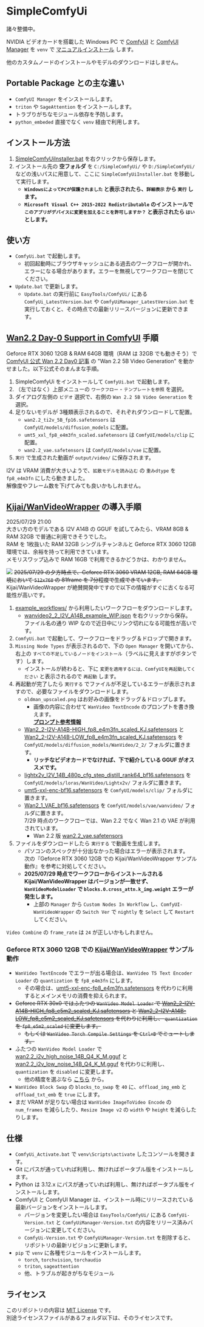 ﻿# SimpleComfyUi

諸々整備中。

NVIDIA ビデオカードを搭載した Windows PC で [ComfyUI](https://github.com/comfyanonymous/ComfyUI) と [ComfyUI Manager](https://github.com/Comfy-Org/ComfyUI-Manager) を `venv` で [マニュアルインストール](https://github.com/comfyanonymous/ComfyUI?tab=readme-ov-file#manual-install-windows-linux) します。

他のカスタムノードのインストールやモデルのダウンロードはしません。

## Portable Package との主な違い

- `ComfyUI Manager` をインストールします。
- `triton` や `SageAttention` をインストールします。
- トラブりがちなモジュール依存を予防します。
- `python_embeded` 直接でなく `venv` 経由で利用します。

## インストール方法

1. [SimpleComfyUiInstaller.bat](https://github.com/Zuntan03/SimpleComfyUi/raw/main/SimpleComfyUi/SimpleComfyUiInstaller.bat?ver=0) を右クリックから保存します。
2. インストール先の **空フォルダ** を `C:/SimpleComfyUi/` や `D:/SimpleComfyUi/` などの浅いパスに用意して、ここに `SimpleComfyUiInstaller.bat` を移動して実行します。
	- **`WindowsによってPCが保護されました` と表示されたら、`詳細表示` から `実行` します。**
	- **`Microsoft Visual C++ 2015-2022 Redistributable` のインストールで `このアプリがデバイスに変更を加えることを許可しますか？` と表示されたら `はい` とします。**

## 使い方

- `ComfyUi.bat` で起動します。
	- 初回起動時にブラウザキャッシュにある過去のワークフローが開かれ、エラーになる場合があります。エラーを無視してワークフローを閉じてください。
- `Update.bat` で更新します。
	- `Update.bat` の実行前に `EasyTools/ComfyUi/` にある `ComfyUi_LatestVersion.bat` や `ComfyUiManager_LatestVersion.bat` を実行しておくと、その時点での最新リリースバージョンに更新できます。

## [Wan2.2 Day-0 Support in ComfyUI](https://blog.comfy.org/p/wan22-day-0-support-in-comfyui) 手順

Geforce RTX 3060 12GB & RAM 64GB 環境（RAM は 32GB でも動きそう）で [ComfyUI 公式 Wan 2.2 Day0 記事](https://blog.comfy.org/p/wan22-day-0-support-in-comfyui) の "Wan 2.2 5B Video Generation" を動かせました。以下公式そのまんまな手順。

1. SimpleComfyUi をインストールして `ComfyUi.bat` で起動します。
2. （左ではなく）上部メニューの `ワークフロー` - `テンプレートを参照` を選択。
3. ダイアログ左側の `ビデオ` 選択で、右側の `Wan 2.2 5B Video Generation` を選択。
4. 足りないモデルが 3種類表示されるので、それぞれダウンロードして配置。
	- `wan2.2_ti2v_5B_fp16.safetensors` は `ComfyUI/models/diffusion_models` に配置。
	- `umt5_xxl_fp8_e4m3fn_scaled.safetensors` は `ComfyUI/models/clip` に配置。
	- `wan2.2_vae.safetensors` は `ComfyUI/models/vae` に配置。
5. `実行` で生成された動画が `output/video/` に保存されます。

I2V は VRAM 消費が大きいようで、`拡散モデルを読み込む` の `重みdtype` を `fp8_e4m3fn` にしたら動きました。  
解像度やフレーム数を下げてみても良いかもしれません。

## [Kijai/WanVideoWrapper](https://github.com/kijai/ComfyUI-WanVideoWrapper) の導入手順

2025/07/29 21:00  
大きい方のモデルである I2V A14B の GGUF を試してみたら、VRAM 8GB & RAM 32GB で普通に利用できそうでした。  
RAM を 1枚抜いた RAM 32GB シングルチャンネルと Geforce RTX 3060 12GB 環境では、余裕を持って利用できています。  
メモリスワップ込みで RAM 16GB で利用できるかどうかは、わかりません。

![](https://yyy.wpx.jp/2025/07/20250729-Wan22Day1-Q4Q3.webp)
~~2025/07/29 の夕方時点で、Geforce RTX 3060 VRAM 12GB, RAM 64GB 環境において `512x768` の 81frame を 7分程度で生成できています。~~  
Kijai/WanVideoWrapper が絶賛開発中ですので以下の情報がすぐに古くなる可能性が高いです。

1. [example_workflows/](https://github.com/kijai/ComfyUI-WanVideoWrapper/tree/main/example_workflows) から利用したいワークフローをダウンロードします。
	- [wanvideo2_2_I2V_A14B_example_WIP.json](https://github.com/kijai/ComfyUI-WanVideoWrapper/raw/refs/heads/main/example_workflows/wanvideo2_2_I2V_A14B_example_WIP.json) を右クリックから保存。  
	ファイル名の通り WIP なので近日中にリンク切れになる可能性が高いです。
2. `ComfyUi.bat` で起動して、ワークフローをドラッグ＆ドロップで開きます。
3. `Missing Node Types` が表示されるので、下の `Open Manager` を開いてから、右上の `すべての不足しているノードをインストール`（ラベルに見えますがボタンです）します。
	- インストールが終わると、下に `変更を適用するには、ComfyUIを再起動してください` と表示されるので `再起動` します。
4. 再起動が完了したら `実行する` でファイルが不足しているエラーが表示されますので、必要なファイルをダウンロードします。
	- `oldman_upscaled.png` はお好みの画像をドラッグ＆ドロップします。
		- 画像の内容に合わせて `WanVideo TextEncode` のプロンプトを書き換えます。  
		**[プロンプト参考情報](https://www.instasd.com/post/wan2-2-whats-new-and-how-to-write-killer-prompts)**
	- [Wan2_2-I2V-A14B-HIGH_fp8_e4m3fn_scaled_KJ.safetensors](https://huggingface.co/Kijai/WanVideo_comfy_fp8_scaled/resolve/main/I2V/Wan2_2-I2V-A14B-HIGH_fp8_e4m3fn_scaled_KJ.safetensors) と [Wan2_2-I2V-A14B-LOW_fp8_e4m3fn_scaled_KJ.safetensors](https://huggingface.co/Kijai/WanVideo_comfy_fp8_scaled/resolve/main/I2V/Wan2_2-I2V-A14B-LOW_fp8_e4m3fn_scaled_KJ.safetensors) を `ComfyUI/models/diffusion_models/WanVideo/2_2/` フォルダに置きます。
		- **リッチなビデオカードでなければ、下で紹介している GGUF がオススメです。**
	- [lightx2v_I2V_14B_480p_cfg_step_distill_rank64_bf16.safetensors](https://huggingface.co/Kijai/WanVideo_comfy/resolve/main/Lightx2v/lightx2v_I2V_14B_480p_cfg_step_distill_rank64_bf16.safetensors) を `ComfyUI/models/loras/WanVideo/Lightx2v/` フォルダに置きます。
	- [umt5-xxl-enc-bf16.safetensors](https://huggingface.co/Kijai/WanVideo_comfy/resolve/main/umt5-xxl-enc-bf16.safetensors) を `ComfyUI/models/clip/` フォルダに置きます。
	- [Wan2_1_VAE_bf16.safetensors](https://huggingface.co/Kijai/WanVideo_comfy/resolve/main/Wan2_1_VAE_bf16.safetensors) を `ComfyUI/models/vae/wanvideo/` フォルダに置きます。  
	7/29 時点のワークフローでは、Wan 2.2 でなく Wan 2.1 の VAE が利用されています。
		- Wan 2.2 版 [wan2.2_vae.safetensors](https://huggingface.co/Comfy-Org/Wan_2.2_ComfyUI_Repackaged/resolve/main/split_files/vae/wan2.2_vae.safetensors)
5. ファイルをダウンロードしたら `実行する` で動画を生成します。
	- パソコンのスペックが十分出なかった場合はエラーが表示されます。  
	次の『Geforce RTX 3060 12GB での Kijai/WanVideoWrapper サンプル動作』を参考に対処してください。
	- **2025/07/29 時点でワークフローからインストールされる Kijai/WanVideoWrapper はバージョンが一致せず、`WanVideoModelLoader` で `blocks.0.cross_attn.k_img.weight` エラーが発生します。**  
		- 上部の `Manager` から `Custom Nodes In Workflow` し、`ComfyUI-WanVideoWrapper` の `Switch Ver` で `nightly` を `Select` して `Restart` してください。

`Video Combine` の `frame_rate` は `24` が正しいかもしれません。

### Geforce RTX 3060 12GB での [Kijai/WanVideoWrapper](https://github.com/kijai/ComfyUI-WanVideoWrapper) サンプル動作

- `WanVideo TextEncode` でエラーが出る場合は、`WanVideo T5 Text Encoder Loader` の `quantization` を `fp8_e4m3fn` にします。
	- その場合は、[umt5-xxl-enc-fp8_e4m3fn.safetensors](https://huggingface.co/Kijai/WanVideo_comfy/resolve/main/umt5-xxl-enc-fp8_e4m3fn.safetensors) を代わりに利用するとメインメモリの消費を抑えられます。
- ~~Geforce RTX 30x0 ではふたつの `WanVideo Model Loader` で [Wan2_2-I2V-A14B-HIGH_fp8_e5m2_scaled_KJ.safetensors](https://huggingface.co/Kijai/WanVideo_comfy_fp8_scaled/resolve/main/I2V/Wan2_2-I2V-A14B-HIGH_fp8_e5m2_scaled_KJ.safetensors) と [Wan2_2-I2V-A14B-LOW_fp8_e5m2_scaled_KJ.safetensors](https://huggingface.co/Kijai/WanVideo_comfy_fp8_scaled/resolve/main/I2V/Wan2_2-I2V-A14B-LOW_fp8_e5m2_scaled_KJ.safetensors) を代わりに利用し、 `quantization` を `fp8_e5m2_scaled` に変更します。~~
	- ~~もしくは `WanVideo Torch Compile Settings` を `Ctrl+B` でミュートします。~~
- ふたつの `WanVideo Model Loader` で [wan2.2_i2v_high_noise_14B_Q4_K_M.gguf](https://huggingface.co/bullerwins/Wan2.2-I2V-A14B-GGUF/resolve/main/wan2.2_i2v_high_noise_14B_Q4_K_M.gguf) と [wan2.2_i2v_low_noise_14B_Q4_K_M.gguf](https://huggingface.co/bullerwins/Wan2.2-I2V-A14B-GGUF/resolve/main/wan2.2_i2v_low_noise_14B_Q4_K_M.gguf) を代わりに利用し、 `quantization` を `disabled` に変更します。
	- 他の精度を選ぶなら [こちら](https://huggingface.co/bullerwins/Wan2.2-I2V-A14B-GGUF) から。
- `WanVideo Block Swap` の `blocks_to_swap` を `40` に、`offload_img_emb` と `offload_txt_emb` を `true` にします。
- まだ VRAM が足りない場合は `WanVideo ImageToVideo Encode` の `num_frames` を減らしたり、`Resize Image v2` の `width` や `height` を減らしたりします。

## 仕様

- `ComfyUi_Activate.bat` で `venv\Scripts\activate` したコンソールを開きます。
- Git にパスが通っていれば利用し、無ければポータブル版をインストールします。
- Python は 3.12.x にパスが通っていれば利用し、無ければポータブル版をインストールします。
- ComfyUI と ComfyUI Manager は、インストール時にリリースされている最新バージョンをインストールします。
	- バージョンを変更したい場合は `EasyTools/ComfyUi/` にある `ComfyUi-Version.txt` と `ComfyUiManager-Version.txt` の内容をリリース済みバージョンに変更してください。
	- `ComfyUi-Version.txt` や `ComfyUiManager-Version.txt` を削除すると、リポジトリの最新リビジョンに更新します。
- `pip` で `venv` に各種モジュールをインストールします。
	- `torch`, `torchvision`, `torchaudio`
	- `triton`, `sageattention`
	- 他、トラブルが起きがちなモジュール

<!-- ## トラブルシューティング -->

## ライセンス

このリポジトリの内容は [MIT License](./LICENSE.txt) です。  
別途ライセンスファイルがあるフォルダ以下は、そのライセンスです。

